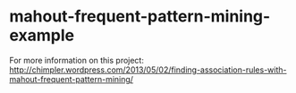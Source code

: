 mahout-frequent-pattern-mining-example
======================================

For more information on this project:
http://chimpler.wordpress.com/2013/05/02/finding-association-rules-with-mahout-frequent-pattern-mining/

